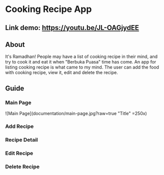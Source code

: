 # Cooking Recipe App
## Link demo: https://youtu.be/JL-OAGjydEE
## About
It's Ramadhan! People may have a list of cooking recipe in their mind, and try to cook it and eat it when "Berbuka Puasa" time has come.
An app for listing cooking recipe is what came to my mind. The user can add the food with cooking recipe, view it, edit and delete the recipe.
## Guide
### Main Page
![Main Page](documentation/main-page.jpg?raw=true "Title" =250x)
### Add Recipe
### Recipe Detail
### Edit Recipe
### Delete Recipe
